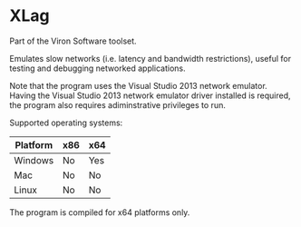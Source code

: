 # XLag
Part of the Viron Software toolset.

Emulates slow networks (i.e. latency and bandwidth restrictions), useful for testing and debugging networked applications.

Note that the program uses the Visual Studio 2013 network emulator. Having the Visual Studio 2013 network emulator driver installed is required, the program also requires adiminstrative privileges to run.

Supported operating systems:

| Platform      | x86           | x64           |
| ------------- | ------------- | ------------- |
| Windows       | No            | Yes           |
| Mac           | No            | No            |
| Linux         | No            | No            |

The program is compiled for x64 platforms only.
